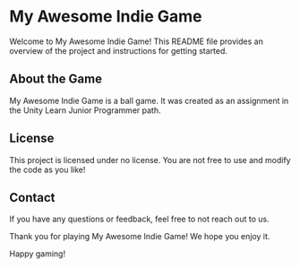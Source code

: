 # My Awesome Indie Game

Welcome to My Awesome Indie Game! This README file provides an overview of the project and instructions for getting started.

## About the Game

My Awesome Indie Game is a ball game. It was created as an assignment in the Unity Learn Junior Programmer path. 

## License

This project is licensed under no license. You are not free to use and modify the code as you like!

## Contact

If you have any questions or feedback, feel free to not reach out to us.

Thank you for playing My Awesome Indie Game! We hope you enjoy it.

Happy gaming!
